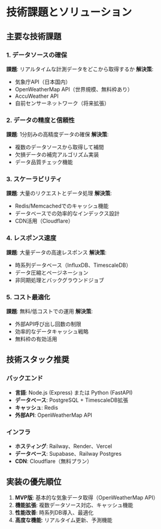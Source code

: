 # 技術課題とソリューション

## 主要な技術課題

### 1. データソースの確保
**課題**: リアルタイムな計測データをどこから取得するか
**解決策**:
- 気象庁API（日本国内）
- OpenWeatherMap API（世界規模、無料枠あり）
- AccuWeather API
- 自前センサーネットワーク（将来拡張）

### 2. データの精度と信頼性
**課題**: 1分刻みの高精度データの確保
**解決策**:
- 複数のデータソースから取得して補間
- 欠損データの補完アルゴリズム実装
- データ品質チェック機能

### 3. スケーラビリティ
**課題**: 大量のリクエストとデータ処理
**解決策**:
- Redis/Memcachedでのキャッシュ機能
- データベースでの効率的なインデックス設計
- CDN活用（Cloudflare）

### 4. レスポンス速度
**課題**: 大量データの高速レスポンス
**解決策**:
- 時系列データベース（InfluxDB、TimescaleDB）
- データ圧縮とページネーション
- 非同期処理とバックグラウンドジョブ

### 5. コスト最適化
**課題**: 無料/低コストでの運用
**解決策**:
- 外部API呼び出し回数の制限
- 効率的なデータキャッシュ戦略
- 無料枠の有効活用

## 技術スタック推奨

### バックエンド
- **言語**: Node.js (Express) または Python (FastAPI)
- **データベース**: PostgreSQL + TimescaleDB拡張
- **キャッシュ**: Redis
- **外部API**: OpenWeatherMap API

### インフラ
- **ホスティング**: Railway、Render、Vercel
- **データベース**: Supabase、Railway Postgres
- **CDN**: Cloudflare（無料プラン）

## 実装の優先順位

1. **MVP版**: 基本的な気象データ取得（OpenWeatherMap API）
2. **機能拡張**: 複数データソース対応、キャッシュ機能
3. **性能改善**: 時系列DB導入、最適化
4. **高度な機能**: リアルタイム更新、予測機能